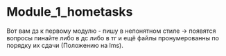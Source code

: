 # Module_1_hometasks
Вот вам дз к первому модулю - пишу в непонятном стиле -> появятся вопросы пинайте либо в дс либо в тг
и ещё файлы пронумерованны по порядку их сдачи (Положению на lms).
